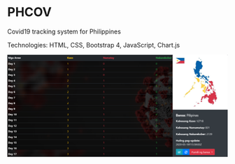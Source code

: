 # PHCOV
Covid19 tracking system for Philippines

Technologies: HTML, CSS, Bootstrap 4, JavaScript, Chart.js

![screen-shot](https://github.com/tomcruzana/PHCOV/blob/master/imgs/Screenshot_2020-05-19%20PHUSA.png)
